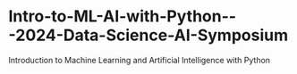 # Intro-to-ML-AI-with-Python---2024-Data-Science-AI-Symposium
Introduction to Machine Learning and Artificial Intelligence with Python
